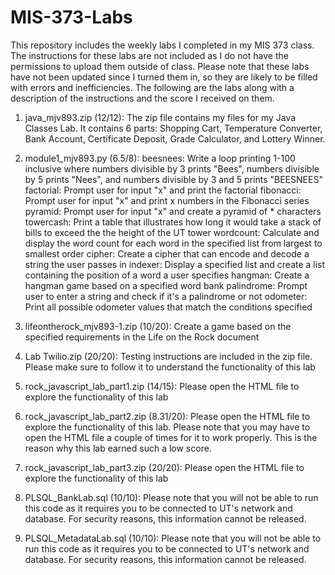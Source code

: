 # MIS-373-Labs
This repository includes the weekly labs I completed in my MIS 373 class. 
The instructions for these labs are not included as I do not have the permissions to upload them outside of class.
Please note that these labs have not been updated since I turned them in, so they are likely to be filled with errors and inefficiencies. 
The following are the labs along with a description of the instructions and the score I received on them.

1. java_mjv893.zip (12/12): 
  The zip file contains my files for my Java Classes Lab. It contains 6 parts: Shopping Cart, Temperature Converter, Bank Account,  Certificate Deposit, Grade Calculator, and Lottery Winner.

2. module1_mjv893.py (6.5/8): 
  beesnees: Write a loop printing 1-100 inclusive where numbers divisible by 3 prints "Bees", numbers divisible by 5 prints "Nees", and numbers divisible by 3 and 5 prints "BEESNEES"
  factorial: Prompt user for input "x" and print the factorial
  fibonacci: Prompt user for input "x" and print x numbers in the Fibonacci series
  pyramid: Prompt user for input "x" and create a pyramid of * characters
  towercash: Print a table that illustrates how long it would take a stack of bills to exceed the the height of the UT tower
  wordcount: Calculate and display the word count for each word in the specified list from largest to smallest order
  cipher: Create a cipher that can encode and decode a string the user passes in
  indexer: Display a specified list and create a list containing the position of a word a user specifies
  hangman: Create a hangman game based on a specified word bank
  palindrome: Prompt user to enter a string and check if it's a palindrome or not
  odometer: Print all possible odometer values that match the conditions specified
  
 3. lifeontherock_mjv893-1.zip (10/20):
  Create a game based on the specified requirements in the Life on the Rock document
 
 4. Lab Twilio.zip (20/20):
  Testing instructions are included in the zip file. Please make sure to follow it to understand the functionality of this lab
  
 5. rock_javascript_lab_part1.zip (14/15):
  Please open the HTML file to explore the functionality of this lab
  
 6. rock_javascript_lab_part2.zip (8.31/20):
   Please open the HTML file to explore the functionality of this lab. Please note that you may have to open the HTML file a couple of times for it to work properly. This is the reason why this lab earned such a low score.

 7. rock_javascript_lab_part3.zip (20/20):
  Please open the HTML file to explore the functionality of this lab
 
 8. PLSQL_BankLab.sql (10/10):
  Please note that you will not be able to run this code as it requires you to be connected to UT's network and database. For security reasons, this information cannot be released.
  
 9. PLSQL_MetadataLab.sql (10/10):
   Please note that you will not be able to run this code as it requires you to be connected to UT's network and database. For security reasons, this information cannot be released.
